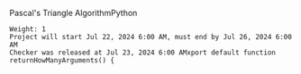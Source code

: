 Pascal's Triangle
AlgorithmPython

    Weight: 1
    Project will start Jul 22, 2024 6:00 AM, must end by Jul 26, 2024 6:00 AM
    Checker was released at Jul 23, 2024 6:00 AMxport default function returnHowManyArguments() {

